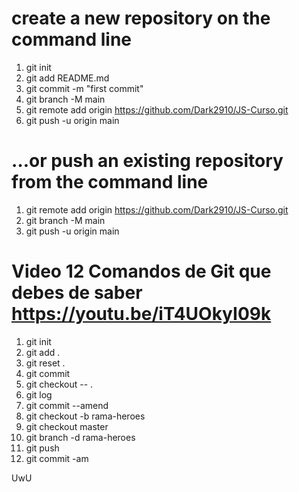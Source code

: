 # create a new repository on the command line
1. git init
2. git add README.md
3. git commit -m "first commit"
4. git branch -M main
5. git remote add origin https://github.com/Dark2910/JS-Curso.git
6. git push -u origin main


# …or push an existing repository from the command line
1. git remote add origin https://github.com/Dark2910/JS-Curso.git
2. git branch -M main
3. git push -u origin main


# Video 12 Comandos de Git que debes de saber https://youtu.be/iT4UOkyI09k
1. git init
2. git add .
3. git reset .
4. git commit
5. git checkout -- .
6. git log
7. git commit --amend
8. git checkout -b rama-heroes
9. git checkout master
10. git branch -d rama-heroes
11. git push
12. git commit -am


UwU